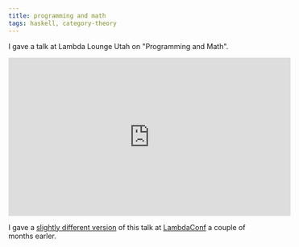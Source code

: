 ```yaml
---
title: programming and math
tags: haskell, category-theory
---
```


I gave a talk at Lambda Lounge Utah on "Programming and Math".

<iframe width="560" height="315" src="https://www.youtube.com/embed/9AhS9DuXv00?list=PLH8NVjolugrMUnvnojSVwvyg4HsDLdnNE" frameborder="0" allowfullscreen></iframe>

I gave a [slightly different version](https://youtu.be/vWVgCqjdmbQ?list=PLH8NVjolugrMUnvnojSVwvyg4HsDLdnNE)
of this talk at [LambdaConf](http://lambdaconf.us/) a couple of months earler.
